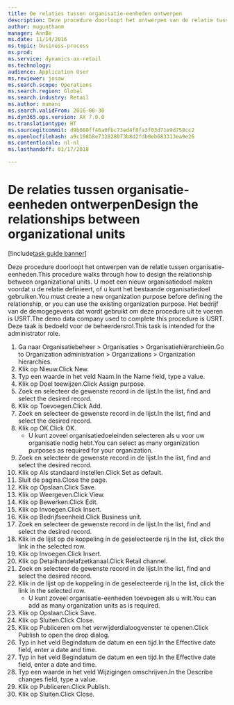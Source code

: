 ```yaml
--- 
title: De relaties tussen organisatie-eenheden ontwerpen
description: Deze procedure doorloopt het ontwerpen van de relatie tussen organisatie-eenheden.
author: mugunthanm
manager: AnnBe
ms.date: 11/14/2016
ms.topic: business-process
ms.prod: 
ms.service: dynamics-ax-retail
ms.technology: 
audience: Application User
ms.reviewer: josaw
ms.search.scope: Operations
ms.search.region: Global
ms.search.industry: Retail
ms.author: mumani
ms.search.validFrom: 2016-06-30
ms.dyn365.ops.version: AX 7.0.0
ms.translationtype: HT
ms.sourcegitcommit: d9b080ff46a0fbc73ed4f8fa3f03d71e9d758cc2
ms.openlocfilehash: a9c198b8e732828073b8d2fdb0eb683313ea9e26
ms.contentlocale: nl-nl
ms.lasthandoff: 01/17/2018

---
```

# <a name="design-the-relationships-between-organizational-units"></a><span data-ttu-id="a3b5f-103">De relaties tussen organisatie-eenheden ontwerpen</span><span class="sxs-lookup"><span data-stu-id="a3b5f-103">Design the relationships between organizational units</span></span>

[!include[task guide banner](../includes/task-guide-banner.md)]

<span data-ttu-id="a3b5f-104">Deze procedure doorloopt het ontwerpen van de relatie tussen organisatie-eenheden.</span><span class="sxs-lookup"><span data-stu-id="a3b5f-104">This procedure walks through how to design the relationship between organizational units.</span></span> <span data-ttu-id="a3b5f-105">U moet een nieuw organisatiedoel maken voordat u de relatie definieert, of u kunt het bestaande organisatiedoel gebruiken.</span><span class="sxs-lookup"><span data-stu-id="a3b5f-105">You must create a new organization purpose before defining the relationship, or you can use the existing organization purpose.</span></span> <span data-ttu-id="a3b5f-106">Het bedrijf van de demogegevens dat wordt gebruikt om deze procedure uit te voeren is USRT.</span><span class="sxs-lookup"><span data-stu-id="a3b5f-106">The demo data company used to complete this procedure is USRT.</span></span> <span data-ttu-id="a3b5f-107">Deze taak is bedoeld voor de beheerdersrol.</span><span class="sxs-lookup"><span data-stu-id="a3b5f-107">This task is intended for the administrator role.</span></span>

1. <span data-ttu-id="a3b5f-108">Ga naar Organisatiebeheer > Organisaties > Organisatiehiërarchieën.</span><span class="sxs-lookup"><span data-stu-id="a3b5f-108">Go to Organization administration > Organizations > Organization hierarchies.</span></span>
2. <span data-ttu-id="a3b5f-109">Klik op Nieuw.</span><span class="sxs-lookup"><span data-stu-id="a3b5f-109">Click New.</span></span>
3. <span data-ttu-id="a3b5f-110">Typ een waarde in het veld Naam.</span><span class="sxs-lookup"><span data-stu-id="a3b5f-110">In the Name field, type a value.</span></span>
4. <span data-ttu-id="a3b5f-111">Klik op Doel toewijzen.</span><span class="sxs-lookup"><span data-stu-id="a3b5f-111">Click Assign purpose.</span></span>
5. <span data-ttu-id="a3b5f-112">Zoek en selecteer de gewenste record in de lijst.</span><span class="sxs-lookup"><span data-stu-id="a3b5f-112">In the list, find and select the desired record.</span></span>
6. <span data-ttu-id="a3b5f-113">Klik op Toevoegen.</span><span class="sxs-lookup"><span data-stu-id="a3b5f-113">Click Add.</span></span>
7. <span data-ttu-id="a3b5f-114">Zoek en selecteer de gewenste record in de lijst.</span><span class="sxs-lookup"><span data-stu-id="a3b5f-114">In the list, find and select the desired record.</span></span>
8. <span data-ttu-id="a3b5f-115">Klik op OK.</span><span class="sxs-lookup"><span data-stu-id="a3b5f-115">Click OK.</span></span>
    * <span data-ttu-id="a3b5f-116">U kunt zoveel organisatiedoeleinden selecteren als u voor uw organisatie nodig hebt.</span><span class="sxs-lookup"><span data-stu-id="a3b5f-116">You can select as many organization purposes as required for your organization.</span></span>  
9. <span data-ttu-id="a3b5f-117">Zoek en selecteer de gewenste record in de lijst.</span><span class="sxs-lookup"><span data-stu-id="a3b5f-117">In the list, find and select the desired record.</span></span>
10. <span data-ttu-id="a3b5f-118">Klik op Als standaard instellen.</span><span class="sxs-lookup"><span data-stu-id="a3b5f-118">Click Set as default.</span></span>
11. <span data-ttu-id="a3b5f-119">Sluit de pagina.</span><span class="sxs-lookup"><span data-stu-id="a3b5f-119">Close the page.</span></span>
12. <span data-ttu-id="a3b5f-120">Klik op Opslaan.</span><span class="sxs-lookup"><span data-stu-id="a3b5f-120">Click Save.</span></span>
13. <span data-ttu-id="a3b5f-121">Klik op Weergeven.</span><span class="sxs-lookup"><span data-stu-id="a3b5f-121">Click View.</span></span>
14. <span data-ttu-id="a3b5f-122">Klik op Bewerken.</span><span class="sxs-lookup"><span data-stu-id="a3b5f-122">Click Edit.</span></span>
15. <span data-ttu-id="a3b5f-123">Klik op Invoegen.</span><span class="sxs-lookup"><span data-stu-id="a3b5f-123">Click Insert.</span></span>
16. <span data-ttu-id="a3b5f-124">Klik op Bedrijfseenheid.</span><span class="sxs-lookup"><span data-stu-id="a3b5f-124">Click Business unit.</span></span>
17. <span data-ttu-id="a3b5f-125">Zoek en selecteer de gewenste record in de lijst.</span><span class="sxs-lookup"><span data-stu-id="a3b5f-125">In the list, find and select the desired record.</span></span>
18. <span data-ttu-id="a3b5f-126">Klik in de lijst op de koppeling in de geselecteerde rij.</span><span class="sxs-lookup"><span data-stu-id="a3b5f-126">In the list, click the link in the selected row.</span></span>
19. <span data-ttu-id="a3b5f-127">Klik op Invoegen.</span><span class="sxs-lookup"><span data-stu-id="a3b5f-127">Click Insert.</span></span>
20. <span data-ttu-id="a3b5f-128">Klik op Detailhandelafzetkanaal.</span><span class="sxs-lookup"><span data-stu-id="a3b5f-128">Click Retail channel.</span></span>
21. <span data-ttu-id="a3b5f-129">Zoek en selecteer de gewenste record in de lijst.</span><span class="sxs-lookup"><span data-stu-id="a3b5f-129">In the list, find and select the desired record.</span></span>
22. <span data-ttu-id="a3b5f-130">Klik in de lijst op de koppeling in de geselecteerde rij.</span><span class="sxs-lookup"><span data-stu-id="a3b5f-130">In the list, click the link in the selected row.</span></span>
    * <span data-ttu-id="a3b5f-131">U kunt zoveel organisatie-eenheden toevoegen als u wilt.</span><span class="sxs-lookup"><span data-stu-id="a3b5f-131">You can add as many organization units as is required.</span></span>  
23. <span data-ttu-id="a3b5f-132">Klik op Opslaan.</span><span class="sxs-lookup"><span data-stu-id="a3b5f-132">Click Save.</span></span>
24. <span data-ttu-id="a3b5f-133">Klik op Sluiten.</span><span class="sxs-lookup"><span data-stu-id="a3b5f-133">Click Close.</span></span>
25. <span data-ttu-id="a3b5f-134">Klik op Publiceren om het verwijderdialoogvenster te openen.</span><span class="sxs-lookup"><span data-stu-id="a3b5f-134">Click Publish to open the drop dialog.</span></span>
26. <span data-ttu-id="a3b5f-135">Typ in het veld Begindatum de datum en een tijd.</span><span class="sxs-lookup"><span data-stu-id="a3b5f-135">In the Effective date field, enter a date and time.</span></span>
27. <span data-ttu-id="a3b5f-136">Typ in het veld Begindatum de datum en een tijd.</span><span class="sxs-lookup"><span data-stu-id="a3b5f-136">In the Effective date field, enter a date and time.</span></span>
28. <span data-ttu-id="a3b5f-137">Typ een waarde in het veld Wijzigingen omschrijven.</span><span class="sxs-lookup"><span data-stu-id="a3b5f-137">In the Describe changes field, type a value.</span></span>
29. <span data-ttu-id="a3b5f-138">Klik op Publiceren.</span><span class="sxs-lookup"><span data-stu-id="a3b5f-138">Click Publish.</span></span>
30. <span data-ttu-id="a3b5f-139">Klik op Sluiten.</span><span class="sxs-lookup"><span data-stu-id="a3b5f-139">Click Close.</span></span>


